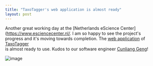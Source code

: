 ```yaml
---
title: "TaxoTagger's web application is almost ready"
layout: post
---
```


Another great working day at the [Netherlands eScience Center](https://www.esciencecenter.nl/. I am so happy to see the project's progress and 
it's moving towards completion. The [web application](https://github.com/MycoAI/taxotagger-webapp) of [TaxoTagger](https://github.com/MycoAI/TaxoTagger)  
is almost ready to use. Kudos to our software engineer [Cunliang Geng](https://github.com/cunliangGeng)!

![image](https://github.com/user-attachments/assets/03f8baf9-113e-486c-aa50-ddbf552638f7)
